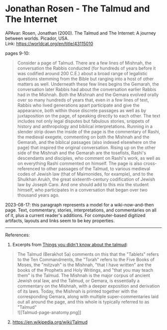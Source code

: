 # Jonathan Rosen - The Talmud and The Internet

APAvar: Rosen, Jonathan (2000). The Talmud and The Internet: A journey between worlds. Picador, USA.  
Link: <https://worldcat.org/en/title/43115010>  

pages 9-10:    
>  Consider a page of Talmud. There are a few lines of Mishnah, the conversation the Rabbis conducted (for hundreds of years before it was codified around 200 C.E.) about a broad range of legalistic questions stemming from the Bible but ranging into a host of other matters as well. Underneath these few lines begins the Gemarah, the conversation later Rabbis had about the conversation earlier Rabbis had in the Mishnah. Both the Mishnah and the Gemara evolved orally over so many hundreds of years that, even in a few lines of text, Rabbis who lived generations apart participate and give the appearance, both within those discrete passages as well as by juxtaposition on the page, of speaking directly to each other. The text includes not only legal disputes but fabulous stories, snippets of history and anthropology and biblical interpretations. Running in a slender strip down the inside of the page is the commentary of Rashi, the medieval exegete, commenting on both the Mishnah and the Gemarah, and the biblical passages (also indexed elsewhere on the page) that inspired the original conversation.  Rising up on the other side of the Mishnah and the Gemarah are the tosefists, Rashi's descendants and disciples, who comment on Rashi's work, as well as on everything Rashi commented on himself. The page is also cross-referenced to other passages of the Talmud, to various medieval codes of Jewish law (that of Maimonides, for example), and to the Shulkhan Arukh, the great sixteenth-century codification of Jewish law by Joseph Caro. And one should add to this mix the student himself, who participates in a conversation that began over two thousand years ago.  

2023-08-17: this paragraph represents a model for a wiki-now-and-then page. Text, commentary, stories, interpretations, and commentaries on all of it, plus a current reader's additions. For computer-based digitized artifacts, layouts and links seem to be key properties.  


-----
References:  
1.  Excerpts from [Things you didn't know about the talmud](https://www.mayimachronim.com/things-you-didnt-know-about-the-talmud/):  
 > The Talmud (Berakhot 5a) comments on this that the "Tablets" refers to the Ten Commandments, the "Torah" refers to the Five Books of Moses, the "mitzvah" is the Mishnah, "that I have written" are the books of the Prophets and Holy Writings, and "that you may teach them" is the Talmud. The Mishnah is the major corpus of ancient Jewish oral law, and the Talmud, or Gemara, is essentially a commentary on the Mishnah, with a deeper exposition and derivation of its laws. Today, the Mishnah is printed together with the corresponding Gemara, along with multiple super-commentaries laid out all around the page, and this whole is typically referred to as "Talmud"  
![[Talmud-page-anatomy.png]]  

2.  <https://en.wikipedia.org/wiki/Talmud>  

